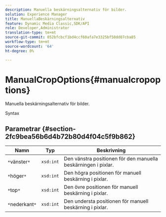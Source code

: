 ```yaml
---
description: Manuella beskärningsalternativ för bilder.
solution: Experience Manager
title: ManuellaBeskärningsalternativ
feature: Dynamic Media Classic,SDK/API
role: Developer,Administrator
translation-type: tm+mt
source-git-commit: 052bfcbcf1bd4ccf60afa7e3325bf58dd07cba85
workflow-type: tm+mt
source-wordcount: '64'
ht-degree: 0%

---
```



# ManualCropOptions{#manualcropoptions}

Manuella beskärningsalternativ för bilder.

Syntax

## Parametrar {#section-2fc9bea56b6d4b72b80d4f04c5f9b862}

| Namn | Typ | Beskrivning |
|---|---|---|
| `*`vänster`*` | `xsd:int` | Den vänstra positionen för den manuella beskärningen i pixlar. |
| `*`höger`*` | `xsd:int` | Den högra positionen för manuell beskärning i pixlar. |
| `*`top`*` | `xsd:int` | Den övre positionen för manuell beskärning i pixlar. |
| `*`nederkant`*` | `xsd:int` | Den understa positionen för manuell beskärning i pixlar. |

